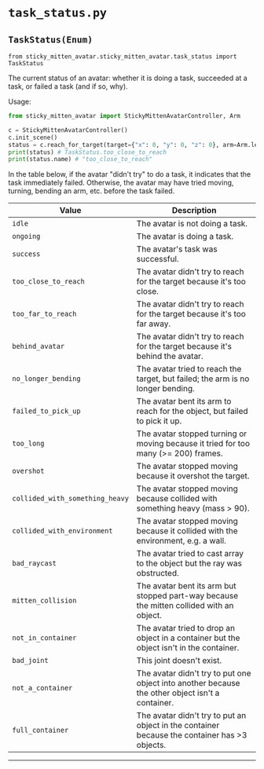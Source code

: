 # `task_status.py`

## `TaskStatus(Enum)`

`from sticky_mitten_avatar.sticky_mitten_avatar.task_status import TaskStatus`

The current status of an avatar: whether it is doing a task, succeeded at a task, or failed a task (and if so, why).

Usage:

```python
from sticky_mitten_avatar import StickyMittenAvatarController, Arm

c = StickyMittenAvatarController()
c.init_scene()
status = c.reach_for_target(target={"x": 0, "y": 0, "z": 0}, arm=Arm.left)
print(status) # TaskStatus.too_close_to_reach
print(status.name) # "too_close_to_reach"
```

In the table below, if the avatar "didn't try" to do a task, it indicates that the task immediately failed.
Otherwise, the avatar may have tried moving, turning, bending an arm, etc. before the task failed.

| Value | Description |
| --- | --- |
| `idle` | The avatar is not doing a task. |
| `ongoing` | The avatar is doing a task. |
| `success` | The avatar's task was successful. |
| `too_close_to_reach` | The avatar didn't try to reach for the target because it's too close. |
| `too_far_to_reach` | The avatar didn't try to reach for the target because it's too far away. |
| `behind_avatar` | The avatar didn't try to reach for the target because it's behind the avatar. |
| `no_longer_bending` | The avatar tried to reach the target, but failed; the arm is no longer bending. |
| `failed_to_pick_up` | The avatar bent its arm to reach for the object, but failed to pick it up. |
| `too_long` | The avatar stopped turning or moving because it tried for too many (>= 200) frames. |
| `overshot` | The avatar stopped moving because it overshot the target. |
| `collided_with_something_heavy` | The avatar stopped moving because collided with something heavy (mass > 90). |
| `collided_with_environment` | The avatar stopped moving because it collided with the environment, e.g. a wall. |
| `bad_raycast` | The avatar tried to cast array to the object but the ray was obstructed. |
| `mitten_collision` | The avatar bent its arm but stopped part-way because the mitten collided with an object. |
| `not_in_container` | The avatar tried to drop an object in a container but the object isn't in the container. |
| `bad_joint` | This joint doesn't exist. |
| `not_a_container` | The avatar didn't try to put one object into another because the other object isn't a container. |
| `full_container` | The avatar didn't try to put an object in the container because the container has >3 objects. |

***

